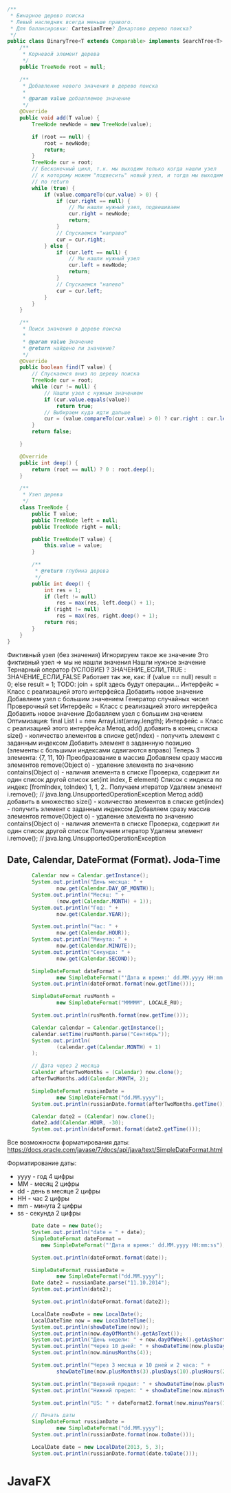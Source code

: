 ``` java
/**
 * Бинарное дерево поиска
 * Левый наследник всегда меньше правого.
 * Для балансировки: CartesianTree? Декартово дерево поиска?
 */
public class BinaryTree<T extends Comparable> implements SearchTree<T> {
    /**
     * Корневой элемент дерева
     */
    public TreeNode root = null;

    /**
     * Добавление нового значения в дерево поиска
     *
     * @param value добавляемое значение
     */
    @Override
    public void add(T value) {
        TreeNode newNode = new TreeNode(value);

        if (root == null) {
            root = newNode;
            return;
        }
        TreeNode cur = root;
        // Бесконечный цикл, т.к. мы выходим только когда нашли узел
        // к которому можем "подвесить" новый узел, и тогда мы выходим
        // по return
        while (true) {
            if (value.compareTo(cur.value) > 0) {
                if (cur.right == null) {
                    // Мы нашли нужный узел, подвешиваем
                    cur.right = newNode;
                    return;
                }
                // Спускаемся "направо"
                cur = cur.right;
            } else {
                if (cur.left == null) {
                    // Мы нашли нужный узел
                    cur.left = newNode;
                    return;
                }
                // Спускаемся "налево"
                cur = cur.left;
            }
        }
    }

    /**
     * Поиск значения в дереве поиска
     *
     * @param value Значение
     * @return найдено ли значение?
     */
    @Override
    public boolean find(T value) {
        // Спускаемся вниз по дереву поиска
        TreeNode cur = root;
        while (cur != null) {
            // Нашли узел с нужным значением
            if (cur.value.equals(value))
                return true;
            // Выбираем куда идти дальше
            cur = (value.compareTo(cur.value) > 0) ? cur.right : cur.left;
        }
        return false;

    }

    @Override
    public int deep() {
        return (root == null) ? 0 : root.deep();
    }

    /**
     * Узел дерева
     */
    class TreeNode {
        public T value;
        public TreeNode left = null;
        public TreeNode right = null;

        public TreeNode(T value) {
            this.value = value;
        }

        /**
         * @return глубина дерева
         */
        public int deep() {
            int res = 1;
            if (left != null)
                res = max(res, left.deep() + 1);
            if (right != null)
                res = max(res, right.deep() + 1);
            return res;
        }
    }
}
```
Фиктивный узел (без значения)
Игнорируем такое же значение
Это фиктивный узел => мы не нашли значения
Нашли нужное значение
Тернарный оператор
(УСЛОВИЕ) ? ЗНАЧЕНИЕ_ЕСЛИ_TRUE : ЗНАЧЕНИЕ_ЕСЛИ_FALSE
Работает так же, как:
if (value == null)
result = 0;
else
result = 1;
TODO: join + split
здесь будут операции...
Интерфейс =  Класс с реализацией этого интерфейса
Добавить новое значение
Добавляем узел с большим значением
Генератор случайных чисел
Проверочный set
Интерфейс =  Класс с реализацией этого интерфейса
Добавить новое значение
Добавляем узел с большим значением
Оптимизация: final List<T> l = new ArrayList<T>(array.length);
Интерфейс =  Класс с реализацией этого интерфейса
Метод add() добавить в конец списка
size() - количество элементов в списке
get(index) - получить элемент с заданным индексом
Добавить элемент в заданнную позицию (элементы с большими индексами сдвигаются вправо)
Теперь 3 элемента: {7, 11, 10}
Преобразование в массив
Добавляем сразу массив элементов
remove(Object o) - удаление элемента по значению
contains(Object o) - наличия элемента в списке
Проверка, содержит ли один список другой список
set(int index, E element)
Список с индекса по индекс [fromIndex, toIndex)
1, 1, 2..
Получаем итератор
Удаляем элемент
i.remove(); // java.lang.UnsupportedOperationException
Метод add() добавить в множество
size() - количество элементов в списке
get(index) - получить элемент с заданным индексом
Добавляем сразу массив элементов
remove(Object o) - удаление элемента по значению
contains(Object o) - наличия элемента в списке
Проверка, содержит ли один список другой список
Получаем итератор
Удаляем элемент
i.remove(); // java.lang.UnsupportedOperationException

Date, Calendar, DateFormat (Format). Joda-Time
----------------------------------------------


``` java
        Calendar now = Calendar.getInstance();
        System.out.println("День месяца: " +
                now.get(Calendar.DAY_OF_MONTH));
        System.out.println("Месяц: " +
                (now.get(Calendar.MONTH) + 1));
        System.out.println("Год: " +
                now.get(Calendar.YEAR));

        System.out.println("Час: " +
                now.get(Calendar.HOUR));
        System.out.println("Минута: " +
                now.get(Calendar.MINUTE));
        System.out.println("Секунда: " +
                now.get(Calendar.SECOND));

        SimpleDateFormat dateFormat =
                new SimpleDateFormat("'Дата и время:' dd.MM.yyyy HH:mm:ss");
        System.out.println(dateFormat.format(now.getTime()));

        SimpleDateFormat rusMonth =
                new SimpleDateFormat("MMMMM", LOCALE_RU);

        System.out.println(rusMonth.format(now.getTime()));

        Calendar calendar = Calendar.getInstance();
        calendar.setTime(rusMonth.parse("Сентябрь"));
        System.out.println(
                (calendar.get(Calendar.MONTH) + 1)
        );

        // Дата через 2 месяца
        Calendar afterTwoMonths = (Calendar) now.clone();
        afterTwoMonths.add(Calendar.MONTH, 2);

        SimpleDateFormat russianDate =
                new SimpleDateFormat("dd.MM.yyyy");
        System.out.println(russianDate.format(afterTwoMonths.getTime()));

        Calendar date2 = (Calendar) now.clone();
        date2.add(Calendar.HOUR, -30);
        System.out.println(dateFormat.format(date2.getTime()));
```

Все возможности форматирования даты:
https://docs.oracle.com/javase/7/docs/api/java/text/SimpleDateFormat.html

Форматирование даты:
* yyyy - год 4 цифры
* MM - месяц 2 цифры
* dd - день в месяце 2 цифры
* HH - час 2 цифры
* mm - минута 2 цифры
* ss - секунда 2 цифры
``` java
        Date date = new Date();
        System.out.println("date = " + date);
        SimpleDateFormat dateFormat =
           new SimpleDateFormat("'Дата и время:' dd.MM.yyyy HH:mm:ss");

        System.out.println(dateFormat.format(date));

        SimpleDateFormat russianDate =
                new SimpleDateFormat("dd.MM.yyyy");
        Date date2 = russianDate.parse("11.10.2014");
        System.out.println(date2);

        System.out.println(dateFormat.format(date2));
```
``` java
        LocalDate nowDate = new LocalDate();
        LocalDateTime now = new LocalDateTime();
        System.out.println(showDateTime(now));
        System.out.println(now.dayOfMonth().getAsText());
        System.out.println("День недели: " + now.dayOfWeek().getAsShortText());
        System.out.println("Через 10 дней: " + showDateTime(now.plusDays(10)));
        System.out.println(now.minusMonths(4));

        System.out.println("Через 3 месяца и 10 дней и 2 часа: " +
                showDateTime(now.plusMonths(3).plusDays(10).plusHours(2)));

        System.out.println("Верхний предел: " + showDateTime(now.plusYears(100000)));
        System.out.println("Нижний предел: " + showDateTime(now.minusYears(100000)));

        System.out.println("US: " + dateFormat2.format(now.minusYears(100000).toDate()));

        // Печать даты
        SimpleDateFormat russianDate =
                new SimpleDateFormat("dd.MM.yyyy");
        System.out.println(russianDate.format(now.toDate()));

        LocalDate date = new LocalDate(2013, 5, 3);
        System.out.println(russianDate.format(date.toDate()));
```

﻿JavaFX
======


